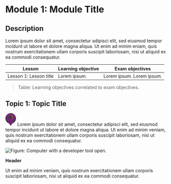 # Module 1: Module Title

## Description

Lorem ipsum dolor sit amet, consectetur adipisci elit, sed eiusmod tempor incidunt ut labore et dolore magna aliqua. Ut enim ad minim eniam, quis nostrum
exercitationem ullam corporis suscipit laboriosam, nisi ut aliquid ex ea commodi consequatur.

| Lesson | Learning objective | Exam objectives |
| --- | --- | --- |
| Lesson 1: Lesson title | Lorem ipsum. | Lorem ipsum. Lorem ipsum. |

> Table: Learning objectives correlated to exam objectives.

## Topic 1: Topic Title

![Icon that indicates that the current topic maps to a specific Microsoft Certification Exam Objective Domain.](/media/icons/mapped.png) Lorem ipsum dolor sit amet, consectetur adipisci elit, sed eiusmod tempor incidunt ut labore et dolore magna aliqua. Ut enim ad minim veniam, quis nostrum exercitationem ullam corporis suscipit laboriosam, nisi ut aliquid ex ea commodi consequatur.

![Figure: Computer with a developer tool open.](/media/computer.png)

**Header**

Ut enim ad minim veniam, quis nostrum exercitationem ullam corporis suscipit laboriosam, nisi ut aliquid ex ea commodi consequatur.
